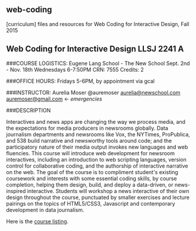 ## web-coding
[curriculum] files and resources for Web Coding for Interactive Design, Fall 2015
## Web Coding for Interactive Design LLSJ 2241 A

###COURSE LOGISTICS:
	Eugene Lang School - The New School
	Sept. 2nd - Nov. 18th
	Wednesdays 6-7:50PM
	CRN: 7555
	Credits: 2

###OFFICE HOURS:
Fridays 5-6PM, by appointment via gcal

###INSTRUCTOR:
	Aurelia Moser
	@auremoser
	aurelia@newschool.com
	auremoser@gmail.com <- _emergencies_

###DESCRIPTION

Interactives and news apps are changing the way we process media, and the expectations for media producers in newsrooms globally. Data journalism departments and newsrooms like Vox, the NYTimes, ProPublica, and 538 build narrative and newsworthy tools around code; and the participatory nature of their media output invokes new languages and web fluencies. This course will introduce web development for newsroom interactives, including an introduction to web scripting languages, version control for collaborative coding, and the authorship of interactive narrative on the web. The goal of the course is to compliment student's existing coursework and interests with some essential coding skills, by course completion, helping them design, build, and deploy a data-driven, or news-inspired interactive. Students will workshop a news interactive of their own design throughout the course, punctuated by smaller exercises and lecture pairings on the topics of HTML5/CSS3, Javascript and contemporary development in data journalism.

Here is the [course listing](http://www.lang.edu/courses/coursedesc.cfm?TERM=201510&ID=7555).